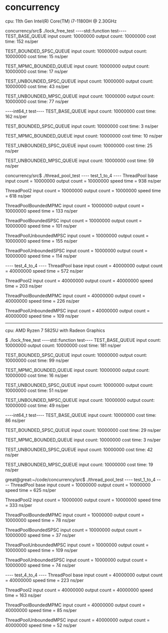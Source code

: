 # concurrency

cpu: 11th Gen Intel(R) Core(TM) i7-11800H @ 2.30GHz


concurrency/src$ ./lock_free_test 
----std::function test----
TEST_BASE_QUEUE
input count:    10000000
output count:   10000000
cost time: 152 ns/per

TEST_BOUNDED_SPSC_QUEUE
input count:    10000000
output count:   10000000
cost time: 15 ns/per

TEST_MPMC_BOUNDED_QUEUE
input count:    10000000
output count:   10000000
cost time: 17 ns/per

TEST_UNBOUNDED_SPSC_QUEUE
input count:    10000000
output count:   10000000
cost time: 43 ns/per

TEST_UNBOUNDED_MPSC_QUEUE
input count:    10000000
output count:   10000000
cost time: 77 ns/per

----int64_t test----
TEST_BASE_QUEUE
input count:    10000000
cost time: 162 ns/per

TEST_BOUNDED_SPSC_QUEUE
input count:    10000000
cost time: 3 ns/per

TEST_MPMC_BOUNDED_QUEUE
input count:    10000000
cost time: 10 ns/per

TEST_UNBOUNDED_SPSC_QUEUE
input count:    10000000
cost time: 25 ns/per

TEST_UNBOUNDED_MPSC_QUEUE
input count:    10000000
cost time: 59 ns/per

concurrency/src$ ./thread_pool_test 
---- test_1_to_4 ----
ThreadPool base
input count = 10000000
output count = 10000000
speed time = 938 ns/per

ThreadPool2
input count = 10000000
output count = 10000000
speed time = 618 ns/per

ThreadPoolBoundedMPMC
input count = 10000000
output count = 10000000
speed time = 133 ns/per

ThreadPoolBoundedSPSC
input count = 10000000
output count = 10000000
speed time = 101 ns/per

ThreadPoolUnboundedMPSC
input count = 10000000
output count = 10000000
speed time = 155 ns/per

ThreadPoolUnboundedSPSC
input count = 10000000
output count = 10000000
speed time = 114 ns/per

---- test_4_to_4 ----
ThreadPool base
input count = 40000000
output count = 40000000
speed time = 572 ns/per

ThreadPool2
input count = 40000000
output count = 40000000
speed time = 203 ns/per

ThreadPoolBoundedMPMC
input count = 40000000
output count = 40000000
speed time = 226 ns/per

ThreadPoolUnboundedMPSC
input count = 40000000
output count = 40000000
speed time = 109 ns/per

-------------------------------
cpu: AMD Ryzen 7 5825U with Radeon Graphics


$ ./lock_free_test 
----std::function test----
TEST_BASE_QUEUE
input count:	10000000
output count:	10000000
cost time: 181 ns/per

TEST_BOUNDED_SPSC_QUEUE
input count:	10000000
output count:	10000000
cost time: 99 ns/per

TEST_MPMC_BOUNDED_QUEUE
input count:	10000000
output count:	10000000
cost time: 16 ns/per

TEST_UNBOUNDED_SPSC_QUEUE
input count:	10000000
output count:	10000000
cost time: 51 ns/per

TEST_UNBOUNDED_MPSC_QUEUE
input count:	10000000
output count:	10000000
cost time: 49 ns/per

----int64_t test----
TEST_BASE_QUEUE
input count:	10000000
cost time: 86 ns/per

TEST_BOUNDED_SPSC_QUEUE
input count:	10000000
cost time: 29 ns/per

TEST_MPMC_BOUNDED_QUEUE
input count:	10000000
cost time: 3 ns/per

TEST_UNBOUNDED_SPSC_QUEUE
input count:	10000000
cost time: 42 ns/per

TEST_UNBOUNDED_MPSC_QUEUE
input count:	10000000
cost time: 19 ns/per

great@great:~/code/concurrency/src$ ./thread_pool_test 
---- test_1_to_4 ----
ThreadPool base
input count = 10000000
output count = 10000000
speed time = 625 ns/per

ThreadPool2
input count = 10000000
output count = 10000000
speed time = 333 ns/per

ThreadPoolBoundedMPMC
input count = 10000000
output count = 10000000
speed time = 78 ns/per

ThreadPoolBoundedSPSC
input count = 10000000
output count = 10000000
speed time = 37 ns/per

ThreadPoolUnboundedMPSC
input count = 10000000
output count = 10000000
speed time = 109 ns/per

ThreadPoolUnboundedSPSC
input count = 10000000
output count = 10000000
speed time = 74 ns/per

---- test_4_to_4 ----
ThreadPool base
input count = 40000000
output count = 40000000
speed time = 223 ns/per

ThreadPool2
input count = 40000000
output count = 40000000
speed time = 163 ns/per

ThreadPoolBoundedMPMC
input count = 40000000
output count = 40000000
speed time = 85 ns/per

ThreadPoolUnboundedMPSC
input count = 40000000
output count = 40000000
speed time = 52 ns/per
